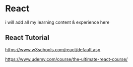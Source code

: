 # React

i will add all my learning content &amp; experience here

## React Tutorial

https://www.w3schools.com/react/default.asp

https://www.udemy.com/course/the-ultimate-react-course/
